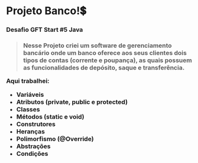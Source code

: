 <h1>Projeto Banco!💲</h1>
<h3>Desafio GFT Start #5 Java<h3> 

> Nesse Projeto criei um software de gerenciamento bancário onde um banco oferece aos seus clientes dois tipos de contas (corrente e poupança), as quais possuem as funcionalidades de depósito, saque e transferência. 
  
Aqui trabalhei:
+ Variáveis 
+ Atributos (private, public e protected)
+ Classes
+ Métodos (static e void)
+ Construtores
+ Heranças 
+ Polimorfismo (@Override)
+ Abstrações
+ Condições
